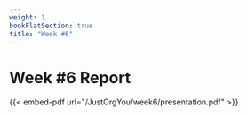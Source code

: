 ```yaml
---
weight: 1
bookFlatSection: true
title: "Week #6"
---
```


# Week #6 Report

{{< embed-pdf url="/JustOrgYou/week6/presentation.pdf" >}}

